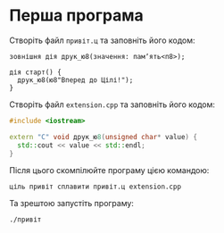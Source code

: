 # Перша програма

Створіть файл `привіт.ц` та заповніть його кодом:

```ціль
зовнішня дія друк_ю8(значення: памʼять<п8>);

дія старт() {
  друк_ю8(ю8"Вперед до Цілі!");
}
```

Створіть файл `extension.cpp` та заповніть його кодом:

```cpp
#include <iostream>

extern "C" void друк_ю8(unsigned char* value) {
  std::cout << value << std::endl;
}
```

Після цього скомпілюйте програму цією командою:

```shell
ціль привіт сплавити привіт.ц extension.cpp
```

Та зрештою запустіть програму:

```shell
./привіт
```
